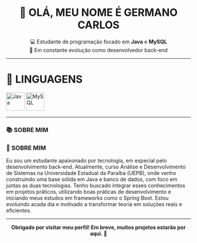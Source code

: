 <h1 align="center">👋 OLÁ, MEU NOME É GERMANO CARLOS</h1>

<p align="center">
  💻 Estudante de programação focado em <strong>Java</strong> e <strong>MySQL</strong><br>
  🚀 Em constante evolução como desenvolvedor back-end<br>
</p>

---

### <h1 aligh="center">🚀 LINGUAGENS</h1>

<p align="left">
  <img src="https://cdn.jsdelivr.net/gh/devicons/devicon/icons/java/java-original.svg" width="50" alt="Java"/>
  <img src="https://cdn.jsdelivr.net/gh/devicons/devicon/icons/mysql/mysql-original.svg" width="50" alt="MySQL"/>
</p>

---

### 📚 SOBRE MIM

### 🧠 SOBRE MIM

Eu sou um estudante apaixonado por tecnologia, em especial pelo desenvolvimento back-end. Atualmente, curso Análise e Desenvolvimento de Sistemas na Universidade Estadual da Paraíba (UEPB), onde venho construindo uma base sólida em Java e banco de dados, com foco em juntas as duas tecnologias. Tenho buscado integrar esses conhecimentos em projetos práticos, utilizando boas práticas de desenvolvimento e iniciando meus estudos em frameworks como o Spring Boot. Estou evoluindo acada dia e motivado a transformar teoria em soluções reais e eficientes.


---

<p align="center">
  <strong>Obrigado por visitar meu perfil! Em breve, muitos projetos estarão por aqui. 🙌</strong>
</p>
